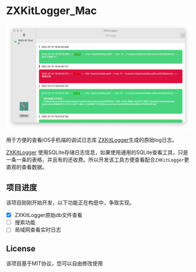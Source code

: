 # ZXKitLogger_Mac

![](./preview/Jietu20220731-212644.png)

用于方便的查看iOS手机端的调试日志库 [ZXKitLogger](https://github.com/DamonHu/ZXKitLogger)生成的原始log日志。

[ZXKitLogger](https://github.com/DamonHu/ZXKitLogger) 使用SQLite存储日志信息，如果使用通用的SQLite查看工具，只是一条一条的表格，并且有的还收费。所以开发该工具方便查看配合`ZXKitLogger`更直观的查看数据。

## 项目进度

该项目刚刚开始开发，以下功能正在构思中，争取实现。

- [x] ZXKitLogger原始db文件查看
- [ ] 搜索功能
- [ ]  局域网查看实时日志

## License

该项目基于MIT协议，您可以自由修改使用